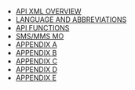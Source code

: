 <html>

<head>


</head>

<body>

<ul>

<li> <a href="/API%20XML%20Overview.md">API XML OVERVIEW</a> </li>
<li> <a href="/LANGUAGE%20AND%20ABBREVIATIONS.md">LANGUAGE AND ABBREVIATIONS</a> </li>  
<li> <a href="/API%20FUNCTIONS.md">API FUNCTIONS</a></li>	
<li> <a href="/SMS/MMS%20MO.md">SMS/MMS MO</a> </li>
<li> <a href="/APPENDIX%20A.md">APPENDIX A</a> </li>
<li> <a href="/APPENDIX%20B.md">APPENDIX B</a> </li>
<li> <a href="/APPENDIX%20C.md">APPENDIX C</a> </li>
<li> <a href="/APPENDIX%20D.md">APPENDIX D</a> </li>
<li> <a href="/APPENDIX%20E.md">APPENDIX E</a> </li>

</ul>

